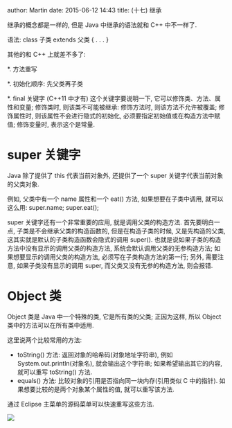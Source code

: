 author: Martin
date: 2015-06-12 14:43
title: (十七) 继承

继承的概念都是一样的, 但是 Java 中继承的语法就和 C++ 中不一样了.

语法: class 子类 extends 父类 { . . . }

其他的和 C++ 上就差不多了:

*. 方法重写

*. 初始化顺序: 先父类再子类

*. final 关键字 (C++11 中才有)
这个关键字要说明一下, 它可以修饰类、方法、属性和变量;
修饰类时, 则该类不可能被继承:
修饰方法时, 则该方法不允许被覆盖;
修饰属性时, 则该属性不会进行隐式的初始化, 必须要指定初始值或在构造方法中赋值;
修饰变量时, 表示这个是常量.


# super 关键字


Java 除了提供了 this 代表当前对象外, 还提供了一个 super 关键字代表当前对象的父类对象.

例如, 父类中有一个 name 属性和一个 eat() 方法, 如果想要在子类中调用, 就可以这么用: super.name; super.eat();

super 关键字还有一个非常重要的应用, 就是调用父类的构造方法.
首先要明白一点, 子类是不会继承父类的构造函数的, 但是在构造子类的时候, 又是先构造的父类, 这其实就是默认的子类构造函数会隐式的调用 super().
也就是说如果子类的构造方法中没有显示的调用父类的构造方法, 系统会默认调用父类的无参构造方法;
如果想要显示的调用父类的构造方法, 必须写在子类构造方法的第一行;
另外, 需要注意, 如果子类没有显示的调用 super, 而父类又没有无参的构造方法, 则会报错.


# Object 类


Object 类是 Java 中一个特殊的类, 它是所有类的父类;
正因为这样, 所以 Object 类中的方法可以在所有类中适用.

这里说两个比较常用的方法:

- toString() 方法: 返回对象的哈希码(对象地址字符串), 例如 System.out.println(对象名), 就会输出这个字符串; 如果希望输出其它的内容, 就可以重写 toString() 方法.
- equals() 方法: 比较对象的引用是否指向同一块内存(引用类似 C 中的指针). 如果想要比较的是两个对象某个属性的值, 就可以重写该方法.

通过 Eclipse 主菜单的源码菜单可以快速重写这些方法.

![](http://i60.tinypic.com/2u3xxk2.jpg)
